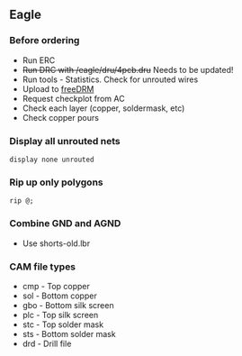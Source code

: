 ## Eagle

### Before ordering
* Run ERC
* ~~Run DRC with /eagle/dru/4pcb.dru~~ Needs to be updated!
* Run tools - Statistics. Check for unrouted wires
* Upload to [freeDRM](https://www.freedfm.com)
* Request checkplot from AC
* Check each layer (copper, soldermask, etc)
* Check copper pours

### Display all unrouted nets
`display none unrouted`

### Rip up only polygons
`rip @;`


### Combine GND and AGND
* Use shorts-old.lbr

### CAM file types
* cmp - Top copper
* sol - Bottom copper
* gbo - Bottom silk screen
* plc - Top silk screen
* stc - Top solder mask
* sts - Bottom solder mask
* drd - Drill file